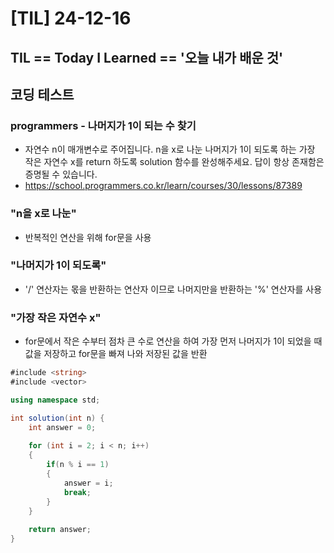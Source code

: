 # [TIL] 24-12-16

## TIL == Today I Learned == '오늘 내가 배운 것'

## 코딩 테스트
### programmers - 나머지가 1이 되는 수 찾기
- 자연수 n이 매개변수로 주어집니다. n을 x로 나눈 나머지가 1이 되도록 하는 가장 작은 자연수 x를 return 하도록 solution 함수를 완성해주세요. 답이 항상 존재함은 증명될 수 있습니다.
- https://school.programmers.co.kr/learn/courses/30/lessons/87389

### "n을 x로 나눈"
- 반복적인 연산을 위해 for문을 사용
### "나머지가 1이 되도록"
- '/' 연산자는 몫을 반환하는 연산자 이므로 나머지만을 반환하는 '%' 연산자를 사용
### "가장 작은 자연수 x"
- for문에서 작은 수부터 점차 큰 수로 연산을 하여 가장 먼저 나머지가 1이 되었을 때 값을 저장하고 for문을 빠져 나와 저장된 값을 반환

```c#
#include <string>
#include <vector>

using namespace std;

int solution(int n) {
    int answer = 0;
    
    for (int i = 2; i < n; i++)
    {
        if(n % i == 1)
        {
            answer = i;
            break;
        }
    }
    
    return answer;
}
```
